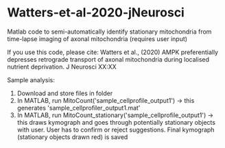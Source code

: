 # Watters-et-al-2020-jNeurosci
Matlab code to semi-automatically identify stationary mitochondria from time-lapse imaging of axonal mitochondria (requires user input)

If you use this code, please cite: Watters et al., (2020) AMPK preferentially depresses retrograde transport of axonal mitochondria during localised nutrient deprivation. J Neurosci XX:XX

Sample analysis:
1. Download and store files in folder
2. In MATLAB, run MitoCount('sample_cellprofile_output1') -> this generates 'sample_cellprofiler_output1.mat'
3. In MATLAB, run MitoCount_stationary('sample_cellprofile_output1') -> this draws kymograph and goes through potentially stationary objects with user. User has to confirm or reject suggestions. Final kymograph (stationary objects drawn red) is saved
